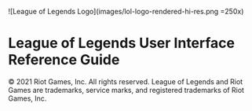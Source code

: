 ![League of Legends Logo](images/lol-logo-rendered-hi-res.png =250x)
# League of Legends User Interface Reference Guide



<font style="size:1pt">© 2021 Riot Games, Inc. All rights reserved. League of Legends and Riot Games are trademarks, service marks, and registered trademarks of Riot Games, Inc.</font>
